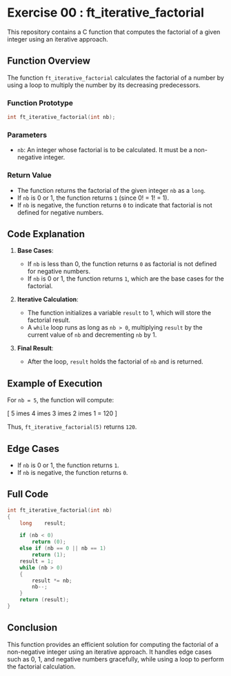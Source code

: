 
# Exercise 00 : ft_iterative_factorial

This repository contains a C function that computes the factorial of a given integer using an iterative approach.

## Function Overview

The function `ft_iterative_factorial` calculates the factorial of a number by using a loop to multiply the number by its decreasing predecessors.

### Function Prototype

```c
int ft_iterative_factorial(int nb);
```

### Parameters

- `nb`: An integer whose factorial is to be calculated. It must be a non-negative integer.

### Return Value

- The function returns the factorial of the given integer `nb` as a `long`.
- If `nb` is 0 or 1, the function returns `1` (since 0! = 1! = 1).
- If `nb` is negative, the function returns `0` to indicate that factorial is not defined for negative numbers.

## Code Explanation

1. **Base Cases**: 
   - If `nb` is less than 0, the function returns `0` as factorial is not defined for negative numbers.
   - If `nb` is 0 or 1, the function returns `1`, which are the base cases for the factorial.

2. **Iterative Calculation**:
   - The function initializes a variable `result` to 1, which will store the factorial result.
   - A `while` loop runs as long as `nb > 0`, multiplying `result` by the current value of `nb` and decrementing `nb` by 1.

3. **Final Result**:
   - After the loop, `result` holds the factorial of `nb` and is returned.

## Example of Execution

For `nb = 5`, the function will compute:

\[
5 	imes 4 	imes 3 	imes 2 	imes 1 = 120
\]

Thus, `ft_iterative_factorial(5)` returns `120`.

## Edge Cases

- If `nb` is 0 or 1, the function returns `1`.
- If `nb` is negative, the function returns `0`.

## Full Code

```c
int ft_iterative_factorial(int nb)
{
	long	result;

	if (nb < 0)
		return (0);
	else if (nb == 0 || nb == 1)
		return (1);
	result = 1;
	while (nb > 0)
	{
		result *= nb;
		nb--;
	}
	return (result);
}
```

## Conclusion

This function provides an efficient solution for computing the factorial of a non-negative integer using an iterative approach. It handles edge cases such as 0, 1, and negative numbers gracefully, while using a loop to perform the factorial calculation.
